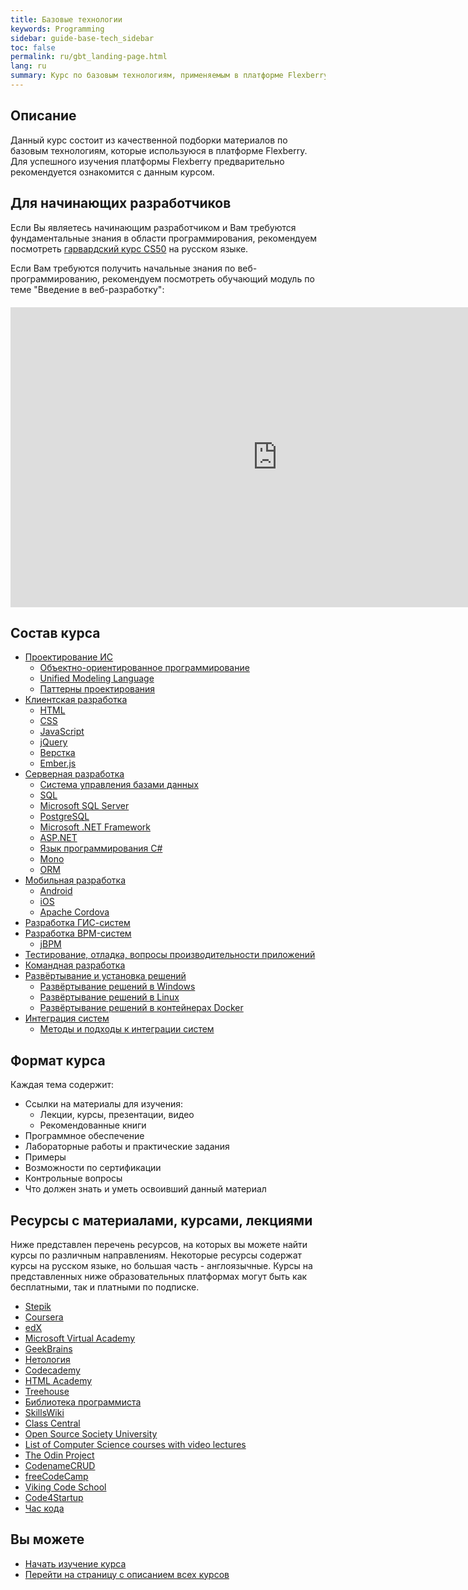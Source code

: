 ```yaml
---
title: Базовые технологии
keywords: Programming
sidebar: guide-base-tech_sidebar
toc: false
permalink: ru/gbt_landing-page.html
lang: ru
summary: Курс по базовым технологиям, применяемым в платформе Flexberry.
---
```


## Описание
Данный курс состоит из качественной подборки материалов по базовым технологиям, которые используюся в платформе Flexberry. Для успешного изучения платформы Flexberry предварительно рекомендуется ознакомится с данным курсом.

## Для начинающих разработчиков

Если Вы являетесь начинающим разработчиком и Вам требуются фундаментальные знания в области программирования, рекомендуем посмотреть [гарвардский курс CS50](https://www.youtube.com/playlist?list=PLawfWYMUziZqyUL5QDLVbe3j5BKWj42E5) на русском языке.

Если Вам требуются получить начальные знания по веб-программированию, рекомендуем посмотреть обучающий модуль по теме "Введение в веб-разработку":

<div class="thumb-wrap" style="margin-top: 20px; margin-bottom: 20px">
    <iframe width="854" height="480" src="https://www.youtube.com/embed/videoseries?list=PLlhqsC7hBaSdSon8kbOeYWkb_sTz14Hq0&hd=1&fmt=22" frameborder="0" allow="autoplay; encrypted-media" allowfullscreen></iframe>
</div>

## Состав курса

* [Проектирование ИС](gbt_information-system-design.html)
  * [Объектно-ориентированное программирование](gbt_ood.html)
  * [Unified Modeling Language](gbt_uml.html)
  * [Паттерны проектирования](gbt_design-patterns.html)
* [Клиентская разработка](gbt_frontend.html)
  * [HTML](gbt_html.html)
  * [CSS](gbt_css.html)
  * [JavaScript](gbt_javascript.html)
  * [jQuery](gbt_jquery.html)
  * [Верстка](gbt_layout.html)
  * [Ember.js](gbt_emberjs.html)
* [Серверная разработка](gbt_backend.html)
  * [Система управления базами данных](gbt_dbms.html)
  * [SQL](gbt_sql.html)
  * [Microsoft SQL Server](gbt_mssql.html)
  * [PostgreSQL](gbt_postgresql.html)
  * [Microsoft .NET Framework](gbt_dotnet.html)
  * [ASP.NET](gbt_aspnet.html)
  * [Язык программирования C#](gbt_csharp.html)
  * [Mono](gbt_mono.html)
  * [ORM](gbt_orm.html)
* [Мобильная разработка](gbt_mobile.html)
  * [Android](gbt_android.html)
  * [iOS](gbt_ios.html)
  * [Apache Cordova](gbt_cordova.html)
* [Разработка ГИС-систем](gbt_gis.html)
* [Разработка BPM-систем](gbt_bpm.html)
  * [jBPM](gbt_jbpm.html)
* [Тестирование, отладка, вопросы производительности приложений](gbt_testing.html)
* [Командная разработка](gbt_team-management.html)
* [Развёртывание и установка решений](gbt_deployment.html)
  * [Развёртывание решений в Windows](gbt_deployment_windows.html)
  * [Развёртывание решений в Linux](gbt_deployment_linux.html)
  * [Развёртывание решений в контейнерах Docker](gbt_deployment_docker.html)
* [Интеграция систем](gbt_integration.html)
  * [Методы и подходы к интеграции систем](gbt_integration-methods.html)

## Формат курса

Каждая тема содержит:

* Ссылки на материалы для изучения: 
  * Лекции, курсы, презентации, видео
  * Рекомендованные книги
* Программное обеспечение
* Лабораторные работы и практические задания
* Примеры
* Возможности по сертификации
* Контрольные вопросы
* Что должен знать и уметь освоивший данный материал

## Ресурсы с материалами, курсами, лекциями

Ниже представлен перечень ресурсов, на которых вы можете найти курсы по различным направлениям. Некоторые ресурсы содержат курсы на русском языке, но большая часть - англоязычные. Курсы на представленных ниже образовательных платформах могут быть как бесплатными, так и платными по подписке.

* [Stepik](https://stepik.org)
* [Coursera](https://ru.coursera.org/)
* [edX](https://www.edx.org/)
* [Microsoft Virtual Academy](https://mva.microsoft.com)
* [GeekBrains](https://geekbrains.ru/)
* [Нетология](https://netology.ru/)
* [Codecademy](https://www.codecademy.com/)
* [HTML Academy](https://htmlacademy.ru/)
* [Treehouse](https://teamtreehouse.com/)
* [Библиотека программиста](https://vk.com/proglib)
* [SkillsWiki](http://skillswiki.net/)
* [Class Central](https://www.class-central.com/)
* [Open Source Society University](https://github.com/open-source-society/computer-science)
* [List of Computer Science courses with video lectures](https://github.com/Developer-Y/cs-video-courses)
* [The Odin Project](http://www.theodinproject.com/)
* [CodenameCRUD](http://codenamecrud.ru/)
* [freeCodeCamp](https://www.freecodecamp.com/)
* [Viking Code School](https://www.vikingcodeschool.com/)
* [Code4Startup](https://code4startup.com/)
* [Час кода](https://code.org/)

## Вы можете

* [Начать изучение курса](gbt_information-system-design.html)
* [Перейти на страницу с описанием всех курсов](/ru/)
